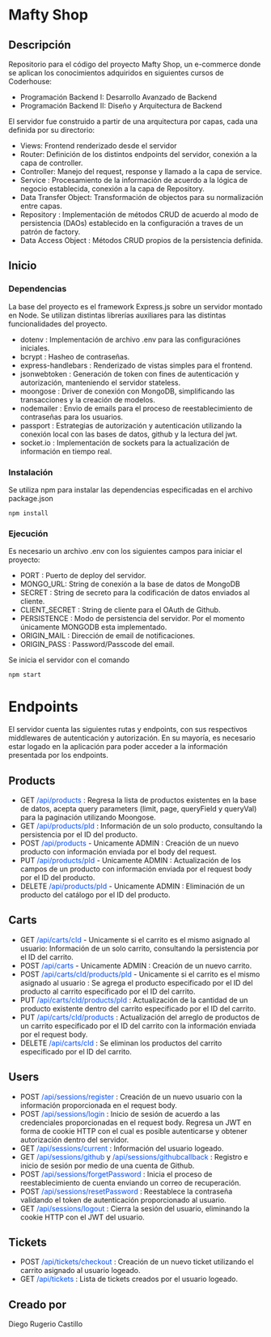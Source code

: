 # Mafty Shop

## Descripción

Repositorio para el código del proyecto Mafty Shop, un e-commerce donde se aplican los conocimientos adquiridos en siguientes cursos de Coderhouse:

* Programación Backend I: Desarrollo Avanzado de Backend
* Programación Backend II: Diseño y Arquitectura de Backend

El servidor fue construido a partir de una arquitectura por capas, cada una definida por su directorio:

* Views: Frontend renderizado desde el servidor
* Router: Definición de los distintos endpoints del servidor, conexión a la capa de controller.
* Controller: Manejo del request, response y llamado a la capa de service.
* Service : Procesamiento de la información de acuerdo a la lógica de negocio establecida, conexión a la capa de Repository.
* Data Transfer Object: Transformación de objectos para su normalización entre capas.
* Repository : Implementación de métodos CRUD de acuerdo al modo de persistencia (DAOs) establecido en la configuración a traves de un patrón de factory.
* Data Access Object : Métodos CRUD propios de la persistencia definida.


## Inicio

### Dependencias

La base del proyecto es el framework Express.js sobre un servidor montado en Node. Se utilizan distintas librerías auxiliares para las distintas funcionalidades del proyecto.

* dotenv : Implementación de archivo .env para las configuraciónes iniciales.
* bcrypt : Hasheo de contraseñas.
* express-handlebars : Renderizado de vistas simples para el frontend.
* jsonwebtoken : Generación de token con fines de autenticación y autorización, manteniendo el servidor stateless.
* moongose : Driver de conexión con MongoDB, simplificando las transacciones y la creación de modelos.
* nodemailer :  Envio de emails para el proceso de reestablecimiento de contraseñas para los usuarios.
* passport : Estrategias de autorización y autenticación utilizando la conexión local con las bases de datos, github y la lectura del jwt.
* socket.io : Implementación de sockets para la actualización de información en tiempo real. 


### Instalación

Se utiliza npm para instalar las dependencias especificadas en el archivo package.json 

```
npm install
```

### Ejecución 

Es necesario un archivo .env con los siguientes campos para iniciar el proyecto:

* PORT : Puerto de deploy del servidor.
* MONGO_URL: String de conexíón a la base de datos de MongoDB
* SECRET : String de secreto para la codificación de datos enviados al cliente.
* CLIENT_SECRET : String de cliente para el OAuth de Github.
* PERSISTENCE : Modo de persistencia del servidor. Por el momento únicamente MONGODB esta implementado.
* ORIGIN_MAIL : Dirección de email de notificaciones.
* ORIGIN_PASS : Password/Passcode del email.

Se inicia el servidor con el comando
```
npm start
```

# Endpoints

El servidor cuenta las siguientes rutas y endpoints, con sus respectivos middlewares de autenticación y autorización. En su mayoría, es necesario estar logado en la aplicación para poder acceder a la información presentada por los endpoints.

## Products
* GET <span style="color:#034efc">/api/products</span> : Regresa la lista de productos existentes en la base de datos, acepta query parameters (limit, page, queryField y queryVal) para la paginación utilizando Moongose.
* GET <span style="color:#034efc">/api/products/pId</span> : Información de un solo producto, consultando la persistencia por el ID del producto.
* POST <span style="color:#034efc">/api/products</span> - Unicamente ADMIN : Creación de un nuevo producto con información enviada por el body del request.
* PUT <span style="color:#034efc">/api/products/pId</span> - Unicamente ADMIN : Actualización de los campos de un producto con información enviada por el request body por el ID del producto.
* DELETE <span style="color:#034efc">/api/products/pId</span> - Unicamente ADMIN : Eliminación de un producto del catálogo por el ID del producto.  

## Carts
* GET <span style="color:#034efc">/api/carts/cId</span> - Unicamente si el carrito es el mismo asignado al usuario: Información de un solo carrito, consultando la persistencia por el ID del carrito.
* POST <span style="color:#034efc">/api/carts</span> - Unicamente ADMIN : Creación de un nuevo carrito.
* POST <span style="color:#034efc">/api/carts/cId/products/pId</span> - Unicamente si el carrito es el mismo asignado al usuario : Se agrega el producto especificado por el ID del producto al carrito especificado por el ID del carrito.
* PUT <span style="color:#034efc">/api/carts/cId/products/pId</span> : Actualización de la cantidad de un producto existente dentro del carrito especificado por el ID del carrito.
* PUT <span style="color:#034efc">/api/carts/cId/products</span> : Actualización del arreglo de productos de un carrito especificado por el ID del carrito con la información enviada por el request body.
* DELETE <span style="color:#034efc">/api/carts/cId</span> : Se eliminan los productos del carrito especificado por el ID del carrito.

## Users
* POST <span style="color:#034efc">/api/sessions/register</span> : Creación de un nuevo usuario con la información proporcionada en el request body.
* POST <span style="color:#034efc">/api/sessions/login</span> : Inicio de sesión de acuerdo a las credenciales proporcionadas en el request body. Regresa un JWT en forma de cookie HTTP con el cual es posible autenticarse y obtener autorización dentro del servidor.
* GET <span style="color:#034efc">/api/sessions/current</span> : Información del usuario logeado.
* GET <span style="color:#034efc">/api/sessions/github</span> y  <span style="color:#034efc">/api/sessions/githubcallback</span> : Registro e inicio de sesión por medio de una cuenta de Github.
* POST <span style="color:#034efc">/api/sessions/forgetPassword</span> : Inicia el proceso de reestablecimiento de cuenta enviando un correo de recuperación.
* POST <span style="color:#034efc">/api/sessions/resetPassword</span> : Reestablece la contraseña validando el token de autenticación proporcionado al usuario.
* GET <span style="color:#034efc">/api/sessions/logout</span> : Cierra la sesión del usuario, eliminando la cookie HTTP con el JWT del usuario.

## Tickets
* POST <span style="color:#034efc">/api/tickets/checkout</span> : Creación de un nuevo ticket utilizando el carrito asignado al usuario logeado.
 * GET <span style="color:#034efc">/api/tickets</span> : Lista de tickets creados por el usuario logeado.

## Creado por

Diego Rugerio Castillo
